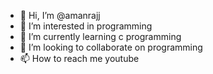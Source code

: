- 👋 Hi, I’m @amanrajj
- 👀 I’m interested in programming
- 🌱 I’m currently learning c programming
- 💞️ I’m looking to collaborate on programming
- 📫 How to reach me youtube
<!---
amanrajj/amanrajj is a ✨ special ✨ repository because its `README.md` (this file) appears on your GitHub profile.
You can click the Preview link to take a look at your changes.
--->
